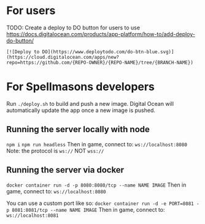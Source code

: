 # For users
TODO: Create a deploy to DO button for users to use
https://docs.digitalocean.com/products/app-platform/how-to/add-deploy-do-button/
```
[![Deploy to DO](https://www.deploytodo.com/do-btn-blue.svg)](https://cloud.digitalocean.com/apps/new?repo=https://github.com/{REPO-OWNER}/{REPO-NAME}/tree/{BRANCH-NAME})
```

# For Spellmasons developers

Run `./deploy.sh` to build and push a new image.
Digital Ocean will automatically update the app once a new image is pushed.

## Running the server locally with node
`npm i`
`npm run headless`
Then in game, connect to:
`ws://localhost:8080`
Note: the protocol is `ws://` NOT `wss://`

## Running the server via docker
`docker container run -d -p 8080:8080/tcp --name NAME IMAGE`
Then in game, connect to:
`ws://localhost:8080`

You can use a custom port like so:
`docker container run -d -e PORT=8081 -p 8081:8081/tcp --name NAME IMAGE`
Then in game, connect to:
`ws://localhost:8081`

